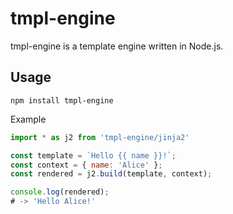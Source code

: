 # tmpl-engine

tmpl-engine is a template engine written in Node.js.

## Usage

```shell
npm install tmpl-engine
```

Example
```javascript
import * as j2 from 'tmpl-engine/jinja2'

const template = `Hello {{ name }}!`;
const context = { name: 'Alice' };
const rendered = j2.build(template, context);

console.log(rendered);
# -> 'Hello Alice!'
```